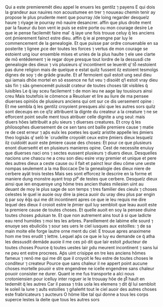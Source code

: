 Qui a este premieremẽt dieu appel
le enuers les gentilz ⁊ payens
E qui dois la grandeur aux
nauires non acoustumee en
trer ⁊ nouueau chemin tenir
ay propose le plus prudente
ment que pourray /de loing regarder
desquelz haure ⁊ riyage ie pourray mõ
nauire desancrer. affin que plus droite
ment par la faueur du bon vent ie puis
se estre porte ou mon courage desire Le
que ie pense facilemẽt faire mai ͛ q̃ iaye
une fois trouue celuy q̃ les anciens ont
p̃mierement fainct estre dieu. affin q̃ ie
ai
prengne par luy le commencement de
la genealogie. Et que puisse par ordre
conuenable en sa posterite ⁊ lignee ꝓce
der toutes les forces ⁊ vertus de mon
courage se estoient ung iour ensemble
mises et unies de la plus haulte ⁊ ele
uee clarte de mõ entẽdement ⁊ ie regar
doye presque tout lordre de la dessusdi
cte genealogie des dieux ⁊ vis plusieurs
qⁱ incontinent se leuerẽt qⁱ to᷒ nestoient
pas dune religion mais de quelque e
estat quilz fussent ilz estoient tesmoĩgs
dignes de soy ⁊ de grãde grauite. Et af
fermoient quil estoit ung seul dieu qui
iamais dhõe mortel en sõ essence ne fut
veu ⁊ disoiẽt qⁱl estoit vray dieu sãs fin
⁊ sãs ꝯmencemẽt puissãt crateur
de toutes choses tãt visibles q̃ ĩuisibles
Le q̃ iay sceu facilement ⁊ de mon ieu
ne aage lay tousiours ainsi creu Mais
toutefois ie cõmence a Reuoluer et lire
au liure de ma pensee diuerses opiniõs
de plusieurs anciens qui ont sur ce dis
uersement opine : Et me sembla q̃ les
gentilz croyoient presques aĩsi que les
autres sors quilz sont deceups en ce qⁱlz
attribuent la dignte du createur a la
creature ⁊ ne se efforcent point seulle
ment tous atribuer celle dignite a ung
seul: mais diuers hões lattribuẽt a plu
sieurs ⁊ diuerses creatures. Et croy q̃
les philosophes diuersement de ce sen
tans ont baille premiere cause ⁊ matie
re de cest erreur ⁊ ap̃s eulx les poetes les
quelz aristite appelle les p̃miers theo
logisãs qⁱ selõ le ̉ crudelite croyoiẽt ceux
estre p̃miers dieux lesquelz ilz cuidoiẽt
auoir este p̃miere cause des choses: Et
pour ce que plusieurs enont diuersem̃t
et en plusieurs manieres opine. Cest
de necessite enuiuy que diuerses naci
ons ⁊ sectes eussent plusieurs ⁊ diuers
dieux. Desquelles nacions une chascu
ne a creu son dieu esire vray premier et
unique et pere des autres dieux a ceste
cause ou il fait et painct leur dieu cõme
une ueste nompas seulement a la ma
Boccace
De la genealogie des dieux
niere de cerbere ayãt trois testes Mais
ses sont efforcez le descrire en la forme et
maniere dung monstre ayant trop pl⁹
de testes que cerbere. Desquelz dieux
ainsi que ien enqueroye ung hõme tres
ancien thales milesien uint au deuant
de moy le plus sage de son temps ⁊ tres
familier des cieulx ⁊ choses celestes le
quel ie auoie ouy dire ia pieca auoir du
uray dieu plus par engin q̃ par soy ẽqͥs
qui me dit incontinent apres ce que ie
leu requis me dire lequel des dieux il
croioit estre le p̃mier quil luy sembloit
que leau auoit este la premiere cause de
toutes choses. Et quelle auoit en soy
la pensee diuine toutes choses ꝓduisan
te. Et que non autrement ains tout ã
si que ladicte eau rend humides ⁊ moi
tes les arbres. Pareillement de labime
elle sourd ⁊ enuoye ses ebuliciõs ⁊ sour
ses uers le ciel iusques aux estoilles: ⁊
de sa main moite elle forge lautre orne
ment du ciel:
E trouue apres anaximene hom
me tres erudit ⁊ lettre. Lequel ap̃s
ce que ie luy eu demande ce q̃ atha
les dessusdit demãde auoie il me ces põ
dit que lair estoit ꝓducteur de toutes
choses Pource q̃ toutes uestes lair ꝑdu
meurent incontinent ⁊ sans lui ne peu
ent estre procrees. Ap̃s uint crisippe en
tre kes anciens hõmes fameux ⁊ renõ
me qui me dit que il croyoit le feu estre
de toutes choses le conditeur ⁊ createur
Pource que sans chaleur il ne appert
point aucune choses mortelle pouoir e
stre engendree ne icelle engendree sans
chaleur pouoir consister ne durer.
Quant ie me fus transporte a alci
nous crotoniensien pour icelluy inter
roguer ie le trouuay hõe de pl᷒ hault en
tedemẽt q̃ les autres Car il passa ⁊ trãs
uola les elemens ⁊ dit qͥl lui sembloit le
soleil la lune ⁊ aut͛s estoilles ⁊ gñalem̃t
tout le ciel auoir des autres choses este
frabricateurs ⁊ aucteurs O hõme libe
tal qui donne a tous les corps superce
lestes la deite que tous les autres sors
